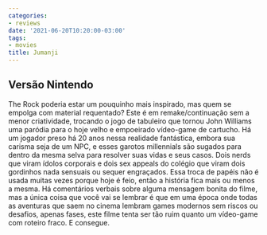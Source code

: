 ```yaml
---
categories:
- reviews
date: '2021-06-20T10:20:00-03:00'
tags:
- movies
title: Jumanji
---
```


## Versão Nintendo

The Rock poderia estar um pouquinho mais inspirado, mas quem se empolga com material requentado? Este é em remake/continuação sem a menor criatividade, trocando o jogo de tabuleiro que tornou John Williams uma paródia para o hoje velho e empoeirado vídeo-game de cartucho. Há um jogador preso há 20 anos nessa realidade fantástica, embora sua carisma seja de um NPC, e esses garotos millennials são sugados para dentro da mesma selva para resolver suas vidas e seus casos. Dois nerds que viram ídolos corporais e dois sex appeals do colégio que viram dois gordinhos nada sensuais ou sequer engraçados. Essa troca de papéis não é usada muitas vezes porque hoje é feio, então a história fica mais ou menos a mesma. Há comentários verbais sobre alguma mensagem bonita do filme, mas a única coisa que você vai se lembrar é que em uma época onde todas as aventuras que saem no cinema lembram games modernos sem riscos ou desafios, apenas fases, este filme tenta ser tão ruim quanto um vídeo-game com roteiro fraco. E consegue.
